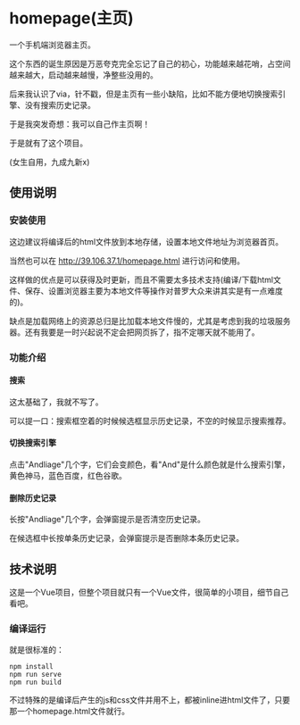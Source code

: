 # homepage(主页)

一个手机端浏览器主页。  

这个东西的诞生原因是万恶夸克完全忘记了自己的初心，功能越来越花哨，占空间越来越大，启动越来越慢，净整些没用的。  

后来我认识了via，针不戳，但是主页有一些小缺陷，比如不能方便地切换搜索引擎、没有搜索历史记录。  

于是我突发奇想：我可以自己作主页啊！

于是就有了这个项目。

(女生自用，九成九新x)

## 使用说明

### 安装使用

这边建议将编译后的html文件放到本地存储，设置本地文件地址为浏览器首页。  

当然也可以在 http://39.106.37.1/homepage.html 进行访问和使用。  

这样做的优点是可以获得及时更新，而且不需要太多技术支持(编译/下载html文件、保存、设置浏览器主要为本地文件等操作对普罗大众来讲其实是有一点难度的)。  

缺点是加载网络上的资源总归是比加载本地文件慢的，尤其是考虑到我的垃圾服务器。还有我要是一时兴起说不定会把网页拆了，指不定哪天就不能用了。

### 功能介绍

#### 搜索

这太基础了，我就不写了。  

可以提一口：搜索框空着的时候候选框显示历史记录，不空的时候显示搜索推荐。

#### 切换搜索引擎

点击"Andliage"几个字，它们会变颜色，看"And"是什么颜色就是什么搜索引擎，黄色神马，蓝色百度，红色谷歌。

#### 删除历史记录

长按"Andliage"几个字，会弹窗提示是否清空历史记录。  

在候选框中长按单条历史记录，会弹窗提示是否删除本条历史记录。

## 技术说明

这是一个Vue项目，但整个项目就只有一个Vue文件，很简单的小项目，细节自己看吧。

### 编译运行

就是很标准的：
```
npm install
npm run serve
npm run build
```
不过特殊的是编译后产生的js和css文件并用不上，都被inline进html文件了，只要那一个homepage.html文件就行。

